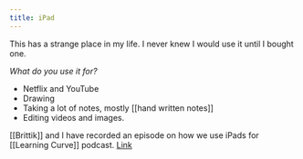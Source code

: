 ```yaml
---
title: iPad
---
```


This has a strange place in my life. I never knew I would use it until I bought one.

_What do you use it for?_

- Netflix and YouTube
- Drawing
- Taking a lot of notes, mostly [[hand written notes]]
- Editing videos and images.

[[Brittik]] and I have recorded an episode on how we use iPads for [[Learning Curve]] podcast. [Link](https://learningcurve.dev/14)
